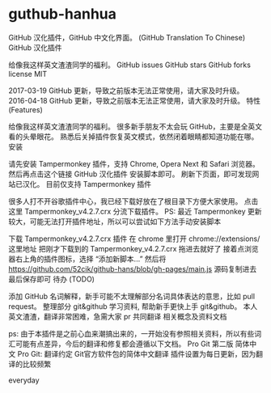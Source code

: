 # guthub-hanhua
GitHub 汉化插件，GitHub 中文化界面。 (GitHub Translation To Chinese)
GitHub 汉化插件

给像我这样英文渣渣同学的福利。
GitHub issues GitHub stars GitHub forks license MIT

2017-03-19 GitHub 更新，导致之前版本无法正常使用，请大家及时升级。
2016-04-18 GitHub 更新，导致之前版本无法正常使用，请大家及时升级。
特性 (Features)

给像我这样英文渣渣同学的福利。
很多新手朋友不太会玩 GitHub，主要是全英文看的头晕眼花。
熟悉后关掉插件恢复英文模式，依然闭着眼睛都知道功能在哪。
安装

请先安装 Tampermonkey 插件，支持 Chrome, Opera Next 和 Safari 浏览器。
然后再点击这个链接 GitHub 汉化插件 安装脚本即可。
刷新下页面，即可发现网站已汉化。
目前仅支持 Tampermonkey 插件

很多人打不开谷歌插件中心，我已经下载好放在了根目录下方便大家使用。
点击这里 Tampermonkey_v4.2.7.crx 分流下载插件。
PS: 最近 Tampermonkey 更新较大，可能无法打开插件地址，所以可以尝试如下方法手动安装脚本

下载 Tampermonkey_v4.2.7.crx 插件
在 chrome 里打开 chrome://extensions/ 这里地址
把刚才下载到的 Tampermonkey_v4.2.7.crx 拖进去就好了
接着点浏览器右上角的插件图标，选择 “添加新脚本...”
然后将 https://github.com/52cik/github-hans/blob/gh-pages/main.js 源码复制进去
最后保存即可
待办 (TODO)

添加 GitHub 名词解释，新手可能不太理解部分名词具体表达的意思，比如 pull request。
整理部分 git&github 学习资料, 帮助新手更快上手 git&github。
本人英文渣渣，翻译非常困难，急需大家 pr 共同翻译
相关概念及资料文档

ps: 由于本插件是之前心血来潮搞出来的，一开始没有参照相关资料，所以有些词汇可能有点差异，今后的翻译和修复都会遵循以下文档。
Pro Git 第二版 简体中文
Pro Git: 翻译约定
Git官方软件包的简体中文翻译
插件设置为每日更新，因为翻译的比较频繁

everyday
